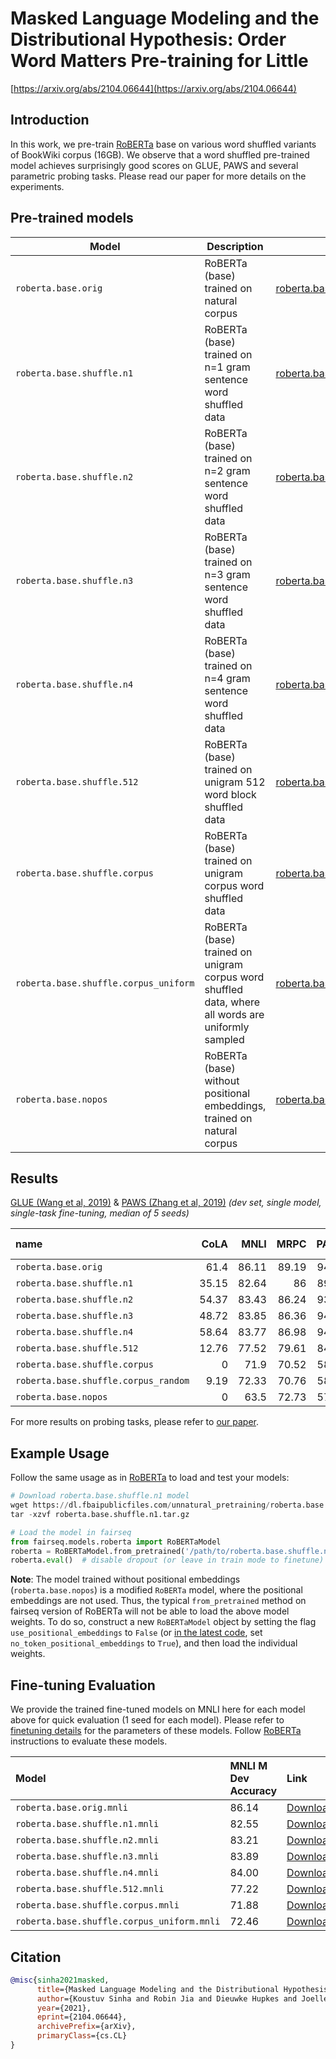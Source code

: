 # Masked Language Modeling and the Distributional Hypothesis: Order Word Matters Pre-training for Little

[https://arxiv.org/abs/2104.06644](https://arxiv.org/abs/2104.06644)

## Introduction

In this work, we pre-train [RoBERTa](../roberta) base on various word shuffled variants of BookWiki corpus (16GB). We observe that a word shuffled pre-trained model achieves surprisingly good scores on GLUE, PAWS and several parametric probing tasks. Please read our paper for more details on the experiments.

## Pre-trained models

| Model                                 | Description                                                                                        | Download                                                                                                                                      |
| ------------------------------------- | -------------------------------------------------------------------------------------------------- | --------------------------------------------------------------------------------------------------------------------------------------------- |
| `roberta.base.orig`                   | RoBERTa (base) trained on natural corpus                                                           | [roberta.base.orig.tar.gz](https://dl.fbaipublicfiles.com/unnatural_pretraining/roberta.base.orig.tar.gz)                                     |
| `roberta.base.shuffle.n1`             | RoBERTa (base) trained on n=1 gram sentence word shuffled data                                     | [roberta.base.shuffle.n1.tar.gz](https://dl.fbaipublicfiles.com/unnatural_pretraining/roberta.base.shuffle.n1.tar.gz)                         |
| `roberta.base.shuffle.n2`             | RoBERTa (base) trained on n=2 gram sentence word shuffled data                                     | [roberta.base.shuffle.n2.tar.gz](https://dl.fbaipublicfiles.com/unnatural_pretraining/roberta.base.shuffle.n2.tar.gz)                         |
| `roberta.base.shuffle.n3`             | RoBERTa (base) trained on n=3 gram sentence word shuffled data                                     | [roberta.base.shuffle.n3.tar.gz](https://dl.fbaipublicfiles.com/unnatural_pretraining/roberta.base.shuffle.n3.tar.gz)                         |
| `roberta.base.shuffle.n4`             | RoBERTa (base) trained on n=4 gram sentence word shuffled data                                     | [roberta.base.shuffle.n4.tar.gz](https://dl.fbaipublicfiles.com/unnatural_pretraining/roberta.base.shuffle.n4.tar.gz)                         |
| `roberta.base.shuffle.512`            | RoBERTa (base) trained on unigram 512 word block shuffled data                                     | [roberta.base.shuffle.512.tar.gz](https://dl.fbaipublicfiles.com/unnatural_pretraining/roberta.base.shuffle.512.tar.gz)                       |
| `roberta.base.shuffle.corpus`         | RoBERTa (base) trained on unigram corpus word shuffled data                                        | [roberta.base.shuffle.corpus.tar.gz](https://dl.fbaipublicfiles.com/unnatural_pretraining/roberta.base.shuffle.corpus.tar.gz)                 |
| `roberta.base.shuffle.corpus_uniform` | RoBERTa (base) trained on unigram corpus word shuffled data, where all words are uniformly sampled | [roberta.base.shuffle.corpus_uniform.tar.gz](https://dl.fbaipublicfiles.com/unnatural_pretraining/roberta.base.shuffle.corpus_uniform.tar.gz) |
| `roberta.base.nopos`                  | RoBERTa (base) without positional embeddings, trained on natural corpus                            | [roberta.base.nopos.tar.gz](https://dl.fbaipublicfiles.com/unnatural_pretraining/roberta.base.nopos.tar.gz)                                   |

## Results

[GLUE (Wang et al, 2019)](https://gluebenchmark.com/) & [PAWS (Zhang et al, 2019)](https://github.com/google-research-datasets/paws) _(dev set, single model, single-task fine-tuning, median of 5 seeds)_

| name                                 |  CoLA |  MNLI |  MRPC |  PAWS |  QNLI |   QQP |   RTE | SST-2 |
| :----------------------------------- | ----: | ----: | ----: | ----: | ----: | ----: | ----: | ----: |
| `roberta.base.orig`                  |  61.4 | 86.11 | 89.19 | 94.46 | 92.53 | 91.26 | 74.64 | 93.92 |
| `roberta.base.shuffle.n1`            | 35.15 | 82.64 |    86 | 89.97 | 89.02 | 91.01 | 69.02 | 90.47 |
| `roberta.base.shuffle.n2`            | 54.37 | 83.43 | 86.24 | 93.46 | 90.44 | 91.36 | 70.83 | 91.79 |
| `roberta.base.shuffle.n3`            | 48.72 | 83.85 | 86.36 | 94.05 | 91.69 | 91.24 | 70.65 | 92.02 |
| `roberta.base.shuffle.n4`            | 58.64 | 83.77 | 86.98 | 94.32 | 91.69 |  91.4 | 70.83 | 92.48 |
| `roberta.base.shuffle.512`           | 12.76 | 77.52 | 79.61 | 84.77 | 85.19 |  90.2 | 56.52 | 86.34 |
| `roberta.base.shuffle.corpus`        |     0 |  71.9 | 70.52 | 58.52 | 71.11 | 85.52 | 53.99 | 83.35 |
| `roberta.base.shuffle.corpus_random` |  9.19 | 72.33 | 70.76 | 58.42 | 77.76 | 85.93 | 53.99 | 84.04 |
| `roberta.base.nopos`                 |     0 |  63.5 | 72.73 | 57.08 | 77.72 | 87.87 | 54.35 | 83.24 |

For more results on probing tasks, please refer to [our paper](https://arxiv.org/abs/2104.06644).

## Example Usage

Follow the same usage as in [RoBERTa](https://github.com/pytorch/fairseq/tree/main/examples/roberta) to load and test your models:

```python
# Download roberta.base.shuffle.n1 model
wget https://dl.fbaipublicfiles.com/unnatural_pretraining/roberta.base.shuffle.n1.tar.gz
tar -xzvf roberta.base.shuffle.n1.tar.gz

# Load the model in fairseq
from fairseq.models.roberta import RoBERTaModel
roberta = RoBERTaModel.from_pretrained('/path/to/roberta.base.shuffle.n1', checkpoint_file='model.pt')
roberta.eval()  # disable dropout (or leave in train mode to finetune)
```

**Note**: The model trained without positional embeddings (`roberta.base.nopos`) is a modified `RoBERTa` model, where the positional embeddings are not used. Thus, the typical `from_pretrained` method on fairseq version of RoBERTa will not be able to load the above model weights. To do so, construct a new `RoBERTaModel` object by setting the flag `use_positional_embeddings` to `False` (or [in the latest code](https://github.com/pytorch/fairseq/blob/main/fairseq/models/roberta/model.py#L543), set `no_token_positional_embeddings` to `True`), and then load the individual weights.

## Fine-tuning Evaluation

We provide the trained fine-tuned models on MNLI here for each model above for quick evaluation (1 seed for each model). Please refer to [finetuning details](README.finetuning.md) for the parameters of these models. Follow [RoBERTa](https://github.com/pytorch/fairseq/tree/main/examples/roberta) instructions to evaluate these models.

| Model                                      | MNLI M Dev Accuracy | Link                                                                                                             |
| :----------------------------------------- | :------------------ | :--------------------------------------------------------------------------------------------------------------- |
| `roberta.base.orig.mnli`                   | 86.14               | [Download](https://dl.fbaipublicfiles.com/unnatural_pretraining/roberta.base.orig.mnli.tar.gz)                   |
| `roberta.base.shuffle.n1.mnli`             | 82.55               | [Download](https://dl.fbaipublicfiles.com/unnatural_pretraining/roberta.base.shuffle.n1.mnli.tar.gz)             |
| `roberta.base.shuffle.n2.mnli`             | 83.21               | [Download](https://dl.fbaipublicfiles.com/unnatural_pretraining/roberta.base.shuffle.n2.mnli.tar.gz)             |
| `roberta.base.shuffle.n3.mnli`             | 83.89               | [Download](https://dl.fbaipublicfiles.com/unnatural_pretraining/roberta.base.shuffle.n3.mnli.tar.gz)             |
| `roberta.base.shuffle.n4.mnli`             | 84.00               | [Download](https://dl.fbaipublicfiles.com/unnatural_pretraining/roberta.base.shuffle.n4.mnli.tar.gz)             |
| `roberta.base.shuffle.512.mnli`            | 77.22               | [Download](https://dl.fbaipublicfiles.com/unnatural_pretraining/roberta.base.shuffle.512.mnli.tar.gz)            |
| `roberta.base.shuffle.corpus.mnli`         | 71.88               | [Download](https://dl.fbaipublicfiles.com/unnatural_pretraining/roberta.base.shuffle.corpus.mnli.tar.gz)         |
| `roberta.base.shuffle.corpus_uniform.mnli` | 72.46               | [Download](https://dl.fbaipublicfiles.com/unnatural_pretraining/roberta.base.shuffle.corpus_uniform.mnli.tar.gz) |

## Citation

```bibtex
@misc{sinha2021masked,
      title={Masked Language Modeling and the Distributional Hypothesis: Order Word Matters Pre-training for Little},
      author={Koustuv Sinha and Robin Jia and Dieuwke Hupkes and Joelle Pineau and Adina Williams and Douwe Kiela},
      year={2021},
      eprint={2104.06644},
      archivePrefix={arXiv},
      primaryClass={cs.CL}
}
```
